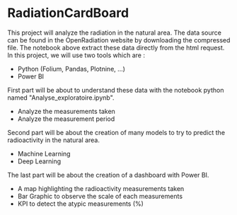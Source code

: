 # RadiationCardBoard

This project will analyze the radiation in the natural area.
The data source can be found in the OpenRadiation website by downloading the compressed file.
The notebook above extract these data directly from the html request.
In this project, we will use two tools which are :
- Python (Folium, Pandas, Plotnine, ...)
- Power BI

First part will be about to understand these data with the notebook python named "Analyse_exploratoire.ipynb".
- Analyze the measurements taken
- Analyze the measurement period

Second part will be about the creation of many models to try to predict the radioactivity in the natural area.
- Machine Learning 
- Deep Learning

The last part will be about the creation of a dashboard with Power BI.
- A map highlighting the radioactivity measurements taken
- Bar Graphic to observe the scale of each measurements
- KPI to detect the atypic measurements (%)